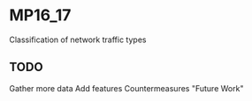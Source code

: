 # MP16_17
Classification of network traffic types

## TODO
Gather more data
Add features
Countermeasures
"Future Work"
